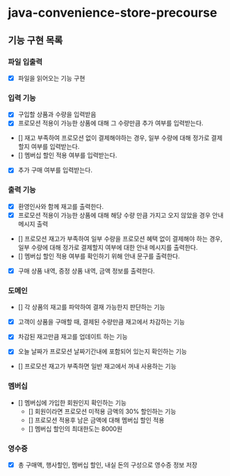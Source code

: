 # java-convenience-store-precourse


## 기능 구현 목록

### 파일 입출력
- [x] 파일을 읽어오는 기능 구현

### 입력 기능
- [x] 구입할 상품과 수량을 입력받음
- [x] 프로모션 적용이 가능한 상품에 대해 그 수량만큼 추가 여부를 입력받는다.
- [] 재고 부족하여 프로모션 없이 결제해야하는 경우, 일부 수량에 대해 정가로 결제할지 여부를 입력받는다.
- [] 멤버십 할인 적용 여부를 입력받는다.
- [x] 추가 구매 여부를 입력받는다.


### 출력 기능
- [x] 환영인사와 함께 재고를 출력한다.
- [x] 프로모션 적용이 가능한 상품에 대해 해당 수량 만큼 가지고 오지 않았을 경우 안내 메시지 출력
- [] 프로모션 재고가 부족하여 일부 수량을 프로모션 혜택 없이 결제해야 하는 경우, 일부 수량에 대해 정가로 결제할지 여부에 대한 안내 메시지를 출력한다.
- [] 멤버십 할인 적용 여부를 확인하기 위해 안내 문구를 출력한다.
- [x] 구매 상품 내역, 증정 상품 내역, 금액 정보를 출력한다.


### 도메인

- [] 각 상품의 재고를 파악하여 결재 가능한지 판단하는 기능 
- [x] 고객이 상품을 구매할 때, 결제된 수량만큼 재고에서 차감하는 기능
- [x] 차감된 재고만큼 재고를 업데이트 하는 기능

- [x] 오늘 날짜가 프로모션 날짜기간내에 포함되어 있는지 확인하는 기능
- [] 프로모션 재고가 부족하면 일반 재고에서 꺼내 사용하는 기능


### 멤버십

- [] 멤버십에 가입한 회원인지 확인하는 기능
  - [] 회원이라면 프로모션 미적용 금액의 30% 할인하는 기능
  - [] 프로모션 적용후 남은 금액에 대해 멤버십 할인 적용
  - [] 멤버십 할인의 최대한도는 8000원


### 영수증
- [x] 총 구매액, 행사할인, 멤버십 할인, 내실 돈의 구성으로 영수증 정보 저장
